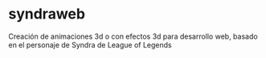 # syndraweb
Creación de animaciones 3d o con efectos 3d para desarrollo web, basado en el personaje de Syndra de League of Legends
